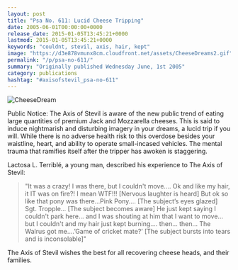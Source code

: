```yaml
---
layout: post
title: "Psa No. 611: Lucid Cheese Tripping"
date: 2005-06-01T00:00:00+0000
release_date: 2015-01-05T13:45:21+0000
lastmod: 2015-01-05T13:45:21+0000
keywords: "couldnt, stevil, axis, hair, kept"
image: "https://d3e878vmunx8cm.cloudfront.net/assets/CheeseDreams2.gif"
permalink: "/p/psa-no-611/"
summary: "Originally published Wednesday June, 1st 2005"
category: publications
hashtag: "#axisofstevil_psa-no-611"
---
```


[id_1]: https://d3e878vmunx8cm.cloudfront.net/assets/CheeseDreams2.gif "CheeseDream"
![CheeseDream][id_1]

Public Notice:
The Axis of Stevil is aware of the new public trend of eating large quantities of premium Jack and Mozzarella cheeses. This is said to induce nightmarish and disturbing imagery in your dreams, a lucid trip if you will. While there is no adverse health risk to this overdose besides your waistline, heart, and ability to operate small-incased vehicles. The mental trauma that ramifies itself after the tripper has awoken is staggering.

Lactosa L. Terriblé, a young man, described his experience to The Axis of Stevil:

> "It was a crazy! I was there, but I couldn't move.... Ok and like my hair, it IT was on fire?! I mean WTF!!! [Nervous laughter is heard] But ok so like that pony was there…Pink Pony.... [The subject’s eyes glazed] Sgt. Tropple... [The subject becomes aware] He just kept saying I couldn't park here… and I was shouting at him that I want to move… but I couldn't and my hair just kept burning.... then… then… The Walrus got me....’Game of cricket mate?’ [The subject bursts into tears and is inconsolable]"

The Axis of Stevil wishes the best for all recovering cheese heads, and their families.
